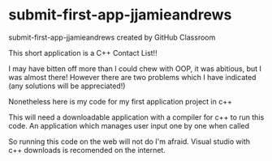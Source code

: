 # submit-first-app-jjamieandrews
submit-first-app-jjamieandrews created by GitHub Classroom

This short application is a C++ Contact List!!

I may have bitten off more than I could chew with OOP, it was abitious, but I was almost there! However there are two problems which I have indicated (any solutions will be appreciated!)

Nonetheless here is my code for my first application project in c++

This will need a downloadable application with a compiler for c++ to run this code. An application which manages user input one by one when called

So running this code on the web will not do I'm afraid. Visual studio with c++ downloads is recomended on the internet. 


